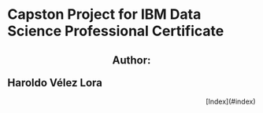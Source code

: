 # Capston Project for IBM Data Science Professional Certificate
## <p align="center"> Author: </p> Haroldo Vélez Lora
<p align="right">[Index](#index)</p>
